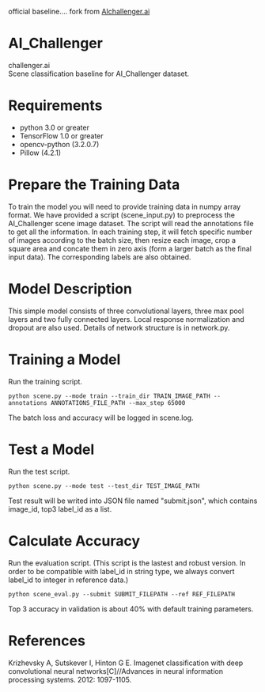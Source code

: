 official baseline....
fork from [AIchallenger.ai](https://github.com/AIChallenger/AI_Challenger/tree/master/Baselines/scene_classification_baseline)
# AI_Challenger
challenger.ai     
Scene classification baseline for AI_Challenger dataset.
# Requirements
- python 3.0 or greater
- TensorFlow 1.0 or greater
- opencv-python (3.2.0.7)
- Pillow (4.2.1)

# Prepare the Training Data
To train the model you will need to provide training data in numpy array format. We have provided a script (scene_input.py) to preprocess the AI_Challenger scene image dataset. The script will read the annotations file to get all the information. In each training step, it will fetch specific number of images according to the batch size, then resize each image, crop a square area and concate them in zero axis (form a larger batch as the final input data). The corresponding labels are also obtained. 

# Model Description
This simple model consists of three convolutional layers, three max pool layers and two fully connected layers. Local response normalization and dropout are also used. Details of network structure is in network.py.

# Training a Model
Run the training script.
```
python scene.py --mode train --train_dir TRAIN_IMAGE_PATH --annotations ANNOTATIONS_FILE_PATH --max_step 65000
```
The batch loss and accuracy will be logged in scene.log.
# Test a Model
Run the test script. 
```
python scene.py --mode test --test_dir TEST_IMAGE_PATH
```
Test result will be writed into JSON file named "submit.json", which contains image_id, top3 label_id as a list.
# Calculate Accuracy
Run the evaluation script. (This script is the lastest and robust version. In order to be compatible with label_id in string type, we always convert label_id to integer in reference data.)
```
python scene_eval.py --submit SUBMIT_FILEPATH --ref REF_FILEPATH
```
Top 3 accuracy in validation is about 40% with default training parameters.
# References
Krizhevsky A, Sutskever I, Hinton G E. Imagenet classification with deep convolutional neural networks[C]//Advances in neural information processing systems. 2012: 1097-1105.
